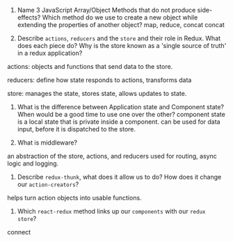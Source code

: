 1.  Name 3 JavaScript Array/Object Methods that do not produce side-effects? Which method do we use to create a new object while extending the properties of another object?
map, reduce, concat
concat

1.  Describe `actions`, `reducers` and the `store` and their role in Redux. What does each piece do? Why is the store known as a 'single source of truth' in a redux application?

actions: objects and functions that send data to the store.

reducers: define how state responds to actions, transforms data

store: manages the state, stores state, allows updates to state. 


1.  What is the difference between Application state and Component state? When would be a good time to use one over the other?
component state is a local state that is private inside a component. can be used for data input, before it is dispatched to the store.

1.  What is middleware?

an abstraction of the store, actions, and reducers used for routing, async logic and logging.

1.  Describe `redux-thunk`, what does it allow us to do? How does it change our `action-creators`?

helps turn action objects into usable functions.

1.  Which `react-redux` method links up our `components` with our `redux store`?

connect
